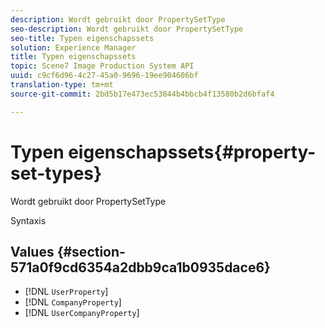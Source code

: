 ```yaml
---
description: Wordt gebruikt door PropertySetType
seo-description: Wordt gebruikt door PropertySetType
seo-title: Typen eigenschapssets
solution: Experience Manager
title: Typen eigenschapssets
topic: Scene7 Image Production System API
uuid: c9cf6d96-4c27-45a0-9696-19ee904606bf
translation-type: tm+mt
source-git-commit: 2bd5b17e473ec53844b4bbcb4f13580b2d6bfaf4

---
```



# Typen eigenschapssets{#property-set-types}

Wordt gebruikt door PropertySetType

Syntaxis

## Values {#section-571a0f9cd6354a2dbb9ca1b0935dace6}

* [!DNL `UserProperty`]
* [!DNL `CompanyProperty`]
* [!DNL `UserCompanyProperty`]

